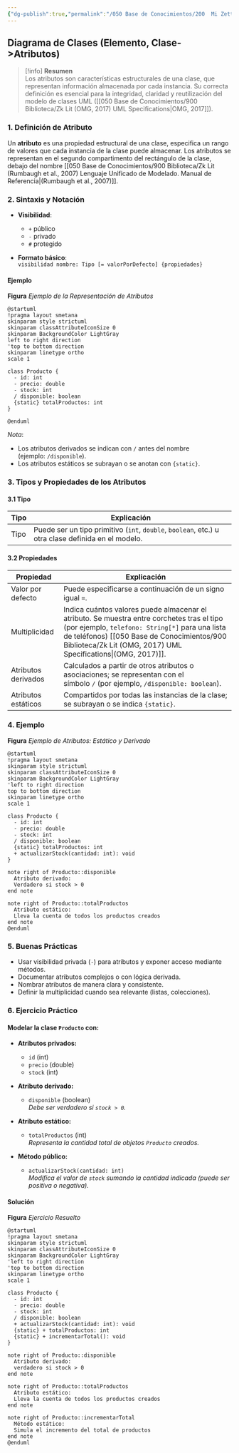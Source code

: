 ```yaml
---
{"dg-publish":true,"permalink":"/050 Base de Conocimientos/200  Mi Zettelkasten/100 Docencia/IS1/2025/Clase 13 Diagrama de Clases (Fundamentos, Elementos, Relaciones, etc.)/Zk Diagrama de Clases (Elemento, Clase -> Atributos)/","tags":["digitalGarden"]}
---
```


## Diagrama de Clases (Elemento, Clase->Atributos)

> [!info]  **Resumen**  
> Los atributos son características estructurales de una clase, que representan información almacenada por cada instancia. Su correcta definición es esencial para la integridad, claridad y reutilización del modelo de clases UML ([[050 Base de Conocimientos/900 Biblioteca/Zk Lit (OMG, 2017) UML Specifications\|OMG, 2017]]).

### 1. Definición de Atributo

Un **atributo** es una propiedad estructural de una clase, especifica un rango de valores que cada instancia de la clase puede almacenar. Los atributos se representan en el segundo compartimento del rectángulo de la clase, debajo del nombre [[050 Base de Conocimientos/900 Biblioteca/Zk Lit (Rumbaugh et al., 2007) Lenguaje Unificado de Modelado. Manual de Referencia\|(Rumbaugh et al., 2007)]].

### 2. Sintaxis y Notación

- **Visibilidad**:
    - `+` público
    - `-` privado
    - `#` protegido
        
- **Formato básico**:  
    `visibilidad nombre: Tipo [= valorPorDefecto] {propiedades}`

#### Ejemplo
**Figura**
_Ejemplo de la Representación de Atributos_
```plantuml
@startuml
!pragma layout smetana
skinparam style strictuml
skinparam classAttributeIconSize 0
skinparam BackgroundColor LightGray
left to right direction
'top to bottom direction
skinparam linetype ortho
scale 1

class Producto {
  - id: int
  - precio: double
  - stock: int
  / disponible: boolean
  {static} totalProductos: int
}

@enduml
```
_Nota_:
- Los atributos derivados se indican con `/` antes del nombre (ejemplo: `/disponible`).
- Los atributos estáticos se subrayan o se anotan con `{static}`.


### 3. Tipos y Propiedades de los Atributos
#### 3.1 Tipo

| Tipo  | Explicación                                                                                        |
| ----- | -------------------------------------------------------------------------------------------------- |
| Tipo  | Puede ser un tipo primitivo (`int`, `double`, `boolean`, etc.) u otra clase definida en el modelo. |

#### 3.2 Propiedades

| Propiedad           | Explicación                                                                                                                                                                                                          |
| ------------------- | -------------------------------------------------------------------------------------------------------------------------------------------------------------------------------------------------------------------- |
| Valor por defecto   | Puede especificarse a continuación de un signo igual ` = `.                                                                                                                                                          |
| Multiplicidad       | Indica cuántos valores puede almacenar el atributo. Se muestra entre corchetes tras el tipo (por ejemplo, `telefono: String[*]` para una lista de teléfonos) [[050 Base de Conocimientos/900 Biblioteca/Zk Lit (OMG, 2017) UML Specifications\|(OMG, 2017)]]. |
| Atributos derivados | Calculados a partir de otros atributos o asociaciones; se representan con el símbolo ` / ` (por ejemplo, `/disponible: boolean`).                                                                                    |
| Atributos estáticos | Compartidos por todas las instancias de la clase; se subrayan o se indica `{static}`.                                                                                                                                |

### 4. Ejemplo

**Figura**
_Ejemplo de Atributos: Estático y Derivado_
```plantuml
@startuml
!pragma layout smetana
skinparam style strictuml
skinparam classAttributeIconSize 0
skinparam BackgroundColor LightGray
'left to right direction
top to bottom direction
skinparam linetype ortho
scale 1

class Producto {
  - id: int
  - precio: double
  - stock: int
  / disponible: boolean
  {static} totalProductos: int
  + actualizarStock(cantidad: int): void
}

note right of Producto::disponible
  Atributo derivado:
  Verdadero si stock > 0
end note

note right of Producto::totalProductos
  Atributo estático:
  Lleva la cuenta de todos los productos creados
end note
@enduml
```

### 5. Buenas Prácticas

- Usar visibilidad privada (`-`) para atributos y exponer acceso mediante métodos.
- Documentar atributos complejos o con lógica derivada.
- Nombrar atributos de manera clara y consistente.
- Definir la multiplicidad cuando sea relevante (listas, colecciones).

### 6. Ejercicio Práctico

#### Modelar la clase `Producto` con:

- **Atributos privados:**
    
    - `id` (int)
    - `precio` (double)
    - `stock` (int)
        
- **Atributo derivado:**
    
    - `disponible` (boolean)  
        _Debe ser verdadero si `stock > 0`._
        
- **Atributo estático:**
    
    - `totalProductos` (int)  
        _Representa la cantidad total de objetos `Producto` creados._
        
- **Método público:**
    
    - `actualizarStock(cantidad: int)`  
        _Modifica el valor de `stock` sumando la cantidad indicada (puede ser positiva o negativa)._

#### Solución

**Figura**
_Ejercicio Resuelto_
```plantuml
@startuml
!pragma layout smetana
skinparam style strictuml
skinparam classAttributeIconSize 0
skinparam BackgroundColor LightGray
'left to right direction
'top to bottom direction
skinparam linetype ortho
scale 1

class Producto {
  - id: int
  - precio: double
  - stock: int
  / disponible: boolean
  + actualizarStock(cantidad: int): void
  {static} + totalProductos: int
  {static} + incrementarTotal(): void
}

note right of Producto::disponible
  Atributo derivado:
  verdadero si stock > 0
end note

note right of Producto::totalProductos
  Atributo estático:
  Lleva la cuenta de todos los productos creados
end note

note right of Producto::incrementarTotal
  Método estático:
  Simula el incremento del total de productos
end note
@enduml
```
